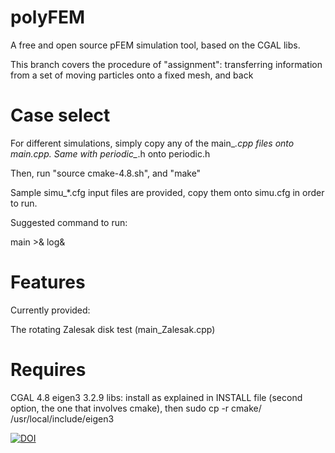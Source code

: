 # polyFEM

A free and open source pFEM simulation tool, based on the CGAL libs.

This branch covers the procedure of "assignment": transferring information
from a set of moving particles onto a fixed mesh, and back

# Case select
For different simulations, simply copy any of the main_*.cpp files onto
main.cpp. Same with periodic_*.h onto periodic.h

Then, run "source cmake-4.8.sh", and "make"

Sample simu_*.cfg input files are provided, copy them onto simu.cfg in
order to run.

Suggested command to run:

main >& log&


# Features
Currently provided:

The rotating Zalesak disk test (main_Zalesak.cpp)

# Requires

CGAL 4.8
eigen3 3.2.9 libs:
install as explained in INSTALL file (second option, the one that involves cmake), then
sudo cp -r cmake/ /usr/local/include/eigen3

[![DOI](https://zenodo.org/badge/64474373.svg)](https://zenodo.org/badge/latestdoi/64474373)
